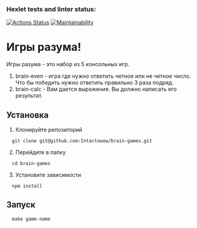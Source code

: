 ### Hexlet tests and linter status:
[![Actions Status](https://github.com/Intactowow/frontend-project-lvl1/workflows/hexlet-check/badge.svg)](https://github.com/Intactowow/frontend-project-lvl1/actions)
[![Maintainability](https://api.codeclimate.com/v1/badges/a99a88d28ad37a79dbf6/maintainability)](https://codeclimate.com/github/codeclimate/codeclimate/maintainability)

# Игры разума!
Игры разума - это набор из 5 консольных игр.

1. brain-even - игра где нужно ответить четное или не четное число. Что бы победить нужно ответить правильно 3 раза подряд.
2. brain-calc - Вам дается выражение. Вы должно написать его результат.

## Установка
1. Клонируйте репозиторий
```
  git clone git@github.com:Intactowow/brain-games.git
```
2. Перейдите в папку
```
  cd brain-games
```
3. Установите зависимости
```
  npm install
```

## Запуск
```
  make game-name
```
